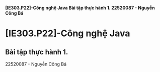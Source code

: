 **[IE303.P22]-Công nghệ Java 
Bài tập thực hành 1.
22520087 - Nguyễn Công Bá**

<h1>[IE303.P22]-Công nghệ Java </h1>
<h2>Bài tập thực hành 1.</h2>
<p>22520087 - Nguyễn Công Bá</p>
